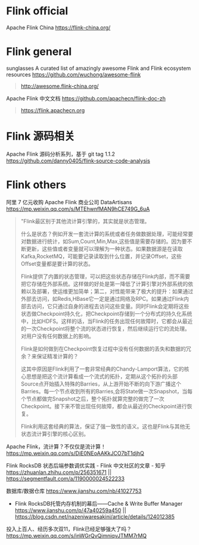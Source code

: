 

# Flink official

Apache Flink China https://flink-china.org/


# Flink general

sunglasses A curated list of amazingly awesome Flink and Flink ecosystem resources https://github.com/wuchong/awesome-flink
> http://awesome.flink-china.org/

Apache Flink 中文文档 https://github.com/apachecn/flink-doc-zh
> https://flink.apachecn.org

# Flink 源码相关

Apache Flink 源码分析系列，基于 git tag 1.1.2 https://github.com/danny0405/flink-source-code-analysis

# Flink others

阿里 7 亿元收购 Apache Flink 商业公司 DataArtisans https://mp.weixin.qq.com/s/MTEhwnfMAN9hCE749G_6uA
> "Flink最区别于其他流计算引擎的，其实就是状态管理。
>
> 什么是状态？例如开发一套流计算的系统或者任务做数据处理，可能经常要对数据进行统计，如Sum,Count,Min,Max,这些值是需要存储的。因为要不断更新，这些值或者变量就可以理解为一种状态。如果数据源是在读取Kafka,RocketMQ，可能要记录读取到什么位置，并记录Offset，这些Offset变量都是要计算的状态。
>
> Flink提供了内置的状态管理，可以把这些状态存储在Flink内部，而不需要把它存储在外部系统。这样做的好处是第一降低了计算引擎对外部系统的依赖以及部署，使运维更加简单；第二，对性能带来了极大的提升：如果通过外部去访问，如Redis,HBase它一定是通过网络及RPC。如果通过Flink内部去访问，它只通过自身的进程去访问这些变量。同时Flink会定期将这些状态做Checkpoint持久化，把Checkpoint存储到一个分布式的持久化系统中，比如HDFS。这样的话，当Flink的任务出现任何故障时，它都会从最近的一次Checkpoint将整个流的状态进行恢复，然后继续运行它的流处理。对用户没有任何数据上的影响。
>
> Flink是如何做到在Checkpoint恢复过程中没有任何数据的丢失和数据的冗余？来保证精准计算的？
>
> 这其中原因是Flink利用了一套非常经典的Chandy-Lamport算法，它的核心思想是把这个流计算看成一个流式的拓扑，定期从这个拓扑的头部Source点开始插入特殊的Barries，从上游开始不断的向下游广播这个Barries。每一个节点收到所有的Barries,会将State做一次Snapshot，当每个节点都做完Snapshot之后，整个拓扑就算完整的做完了一次Checkpoint。接下来不管出现任何故障，都会从最近的Checkpoint进行恢复。
>
> Flink利用这套经典的算法，保证了强一致性的语义。这也是Flink与其他无状态流计算引擎的核心区别。

Apache Flink，流计算？不仅仅是流计算！ https://mp.weixin.qq.com/s/DiE0NEoAAKkJCO7bT1djhQ

Flink RocksDB 状态后端参数调优实践 - Flink 中文社区的文章 - 知乎 https://zhuanlan.zhihu.com/p/256351671 || https://segmentfault.com/a/1190000024522233

数据库/数据仓库 https://www.jianshu.com/nb/41027753
- Flink RocksDB托管内存机制的幕后——Cache & Write Buffer Manager https://www.jianshu.com/p/47a40259a450 || https://blog.csdn.net/nazeniwaresakini/article/details/124012385

投入上百人、经历多次双11，Flink已经足够强大了吗？ https://mp.weixin.qq.com/s/inWGrQvQimniqvJTMM7rMQ
